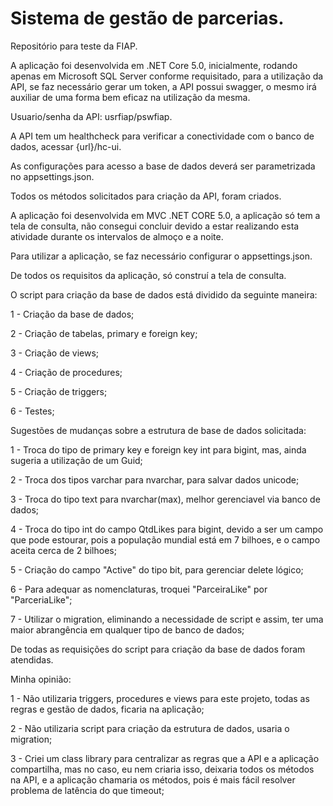 ﻿# Sistema de gestão de parcerias.
Repositório para teste da FIAP.

A aplicação foi desenvolvida em .NET Core 5.0, inicialmente, rodando apenas em Microsoft SQL Server conforme requisitado, para a utilização da API, se faz necessário gerar um token, a API possui swagger, o mesmo irá auxiliar de uma forma bem eficaz na utilização da mesma.

Usuario/senha da API: usrfiap/pswfiap.

A API tem um healthcheck para verificar a conectividade com o banco de dados, acessar {url}/hc-ui.

As configurações para acesso a base de dados deverá ser parametrizada no appsettings.json.

Todos os métodos solicitados para criação da API, foram criados.

A aplicação foi desenvolvida em MVC .NET CORE 5.0, a aplicação só tem a tela de consulta, não consegui concluir devido a estar realizando esta atividade durante os intervalos de almoço e a noite.

Para utilizar a aplicação, se faz necessário configurar o appsettings.json.

De todos os requisitos da aplicação, só construí a tela de consulta.

O script para criação da base de dados está dividido da seguinte maneira:

1 - Criação da base de dados;

2 - Criação de tabelas, primary e foreign key;

3 - Criação de views;

4 - Criação de procedures;

5 - Criação de triggers;

6 - Testes;

Sugestões de mudanças sobre a estrutura de base de dados solicitada:

1 - Troca do tipo de primary key e foreign key int para bigint, mas, ainda sugeria a utilização de um Guid;

2 - Troca dos tipos varchar para nvarchar, para salvar dados unicode;

3 - Troca do tipo text para nvarchar(max), melhor gerenciavel via banco de dados;

4 - Troca do tipo int do campo QtdLikes para bigint, devido a ser um campo que pode estourar, pois a população mundial está em 7 bilhoes, e o campo aceita cerca de 2 bilhoes;

5 - Criação do campo "Active" do tipo bit, para gerenciar delete lógico;

6 - Para adequar as nomenclaturas, troquei "ParceiraLike" por "ParceriaLike";

7 - Utilizar o migration, eliminando a necessidade de script e assim, ter uma maior abrangência em qualquer tipo de banco de dados;

De todas as requisições do script para criação da base de dados foram atendidas.

Minha opinião:

1 - Não utilizaria triggers, procedures e views para este projeto, todas as regras e gestão de dados, ficaria na aplicação;

2 - Não utilizaria script para criação da estrutura de dados, usaria o migration;

3 - Criei um class library para centralizar as regras que a API e a aplicação compartilha, mas no caso, eu nem criaria isso, deixaria todos os métodos na API, e a aplicação chamaria os métodos, pois é mais fácil resolver problema de latência do que timeout;